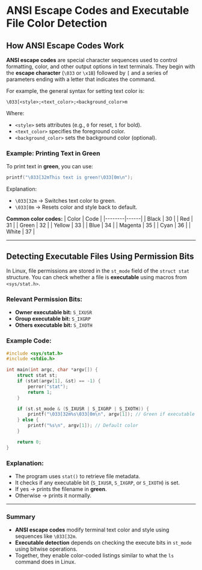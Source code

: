 # ANSI Escape Codes and Executable File Color Detection

## How ANSI Escape Codes Work

**ANSI escape codes** are special character sequences used to control formatting, color, and other output options in text terminals. They begin with the **escape character** (`\033` or `\x1B`) followed by `[` and a series of parameters ending with a letter that indicates the command.

For example, the general syntax for setting text color is:

```
\033[<style>;<text_color>;<background_color>m
```

Where:
- `<style>` sets attributes (e.g., `0` for reset, `1` for bold).
- `<text_color>` specifies the foreground color.
- `<background_color>` sets the background color (optional).

### Example: Printing Text in Green

To print text in **green**, you can use:

```c
printf("\033[32mThis text is green!\033[0m\n");
```

Explanation:
- `\033[32m` → Switches text color to green.
- `\033[0m` → Resets color and style back to default.

**Common color codes:**
| Color | Code |
|--------|------|
| Black | 30 |
| Red | 31 |
| Green | 32 |
| Yellow | 33 |
| Blue | 34 |
| Magenta | 35 |
| Cyan | 36 |
| White | 37 |

---

## Detecting Executable Files Using Permission Bits

In Linux, file permissions are stored in the `st_mode` field of the `struct stat` structure. You can check whether a file is **executable** using macros from `<sys/stat.h>`.

### Relevant Permission Bits:
- **Owner executable bit:** `S_IXUSR`
- **Group executable bit:** `S_IXGRP`
- **Others executable bit:** `S_IXOTH`

### Example Code:
```c
#include <sys/stat.h>
#include <stdio.h>

int main(int argc, char *argv[]) {
    struct stat st;
    if (stat(argv[1], &st) == -1) {
        perror("stat");
        return 1;
    }

    if (st.st_mode & (S_IXUSR | S_IXGRP | S_IXOTH)) {
        printf("\033[32m%s\033[0m\n", argv[1]); // Green if executable
    } else {
        printf("%s\n", argv[1]); // Default color
    }

    return 0;
}
```

### Explanation:
- The program uses `stat()` to retrieve file metadata.
- It checks if any executable bit (`S_IXUSR`, `S_IXGRP`, or `S_IXOTH`) is set.
- If yes → prints the filename in **green**.
- Otherwise → prints it normally.

---

### Summary
- **ANSI escape codes** modify terminal text color and style using sequences like `\033[32m`.
- **Executable detection** depends on checking the execute bits in `st_mode` using bitwise operations.
- Together, they enable color-coded listings similar to what the `ls` command does in Linux.

